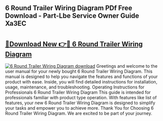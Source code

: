 ## 6 Round Trailer Wiring Diagram PDf Free Download - Part-Lbe Service Owner Guide Xa3EC

# <h2><a href="http://dfoju2.blite.top/?on=6+Round+Trailer+Wiring+Diagram">🔗Download New 👉🔴 6 Round Trailer Wiring Diagram</a></h2>

[![6 Round Trailer Wiring Diagram download](https://i.imgur.com/lujVjoI.png)](http://dfoju2.blite.top/?on=6+Round+Trailer+Wiring+Diagram)
Greetings and welcome to the user manual for your newly bought 6 Round Trailer Wiring Diagram. This manual is designed to help you navigate the features and functions of your product with ease. Inside, you will find detailed instructions for installation, usage, maintenance, and troubleshooting. Operating Instructions for Professionals 6 Round Trailer Wiring Diagram This guide is intended for professionals familiar with product type operation. With features like list of features, your new 6 Round Trailer Wiring Diagram is designed to simplify your tasks and empower you to achieve more. Thank You for Choosing 6 Round Trailer Wiring Diagram. We are excited to be part of your journey.
